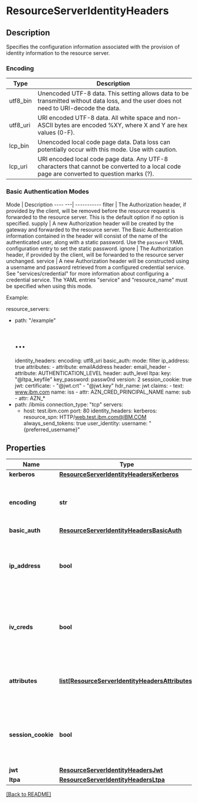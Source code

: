 # ResourceServerIdentityHeaders

## Description

Specifies the configuration information associated with the provision of identity information to the resource server.

### Encoding
Type | Description
---- | -----------
utf8_bin | Unencoded UTF-8 data. This setting allows data to be transmitted without data loss, and the user does not need to URI-decode the data.
utf8_uri | URI encoded UTF-8 data. All white space and non-ASCII bytes are encoded %XY, where X and Y are hex values (0-F).
lcp_bin | Unencoded local code page data. Data loss can potentially occur with this mode. Use with caution.
lcp_uri | URI encoded local code page data. Any UTF-8 characters that cannot be converted to a local code page are converted to question marks (?).

### Basic Authentication Modes
Mode    | Description
---- ---| -----------
filter  | The Authorization header, if provided by the client, will be removed before the resource request is forwarded to the resource server.  This is the default option if no option is specified.
supply  | A new Authorization header will be created by the gateway and forwarded to the resource server.  The Basic Authentication information contained in the header will consist of the name of the authenticated user, along with a static password.  Use the `password` YAML configuration entry to set the static password.
ignore  | The Authorization header, if provided by the client, will be forwarded to the resource server unchanged.
service | A new Authorization header will be constructed using a username and password retrieved from a configured credential service. See "services/credential" for more information about configuring a credential service. The YAML entries "service" and "resource_name" must be specified when using this mode.


Example:

resource_servers:
  - path: "/example"
    # ...
    identity_headers:
      encoding: utf8_uri
      basic_auth:
        mode: filter
      ip_address: true
      attributes:
        - attribute: emailAddress
          header: email_header
        - attribute: AUTHENTICATION_LEVEL
          header: auth_level
      ltpa:
        key: "@ltpa_keyfile"
        key_password: passw0rd
        version: 2
      session_cookie: true
      jwt:
        certificate:
          - "@jwt.crt"
          - "@jwt.key"
        hdr_name: jwt
        claims:
          - text: www.ibm.com
            name: iss
          - attr: AZN_CRED_PRINCIPAL_NAME
            name: sub
          - attr: AZN_*
  - path: /ibmiis
    connection_type: "tcp"
    servers:
      - host: test.ibm.com
        port: 80
    identity_headers:
      kerberos:
        resource_spn: HTTP/web.test.ibm.com@IBM.COM
        always_send_tokens: true
        user_identity:
          username: "{preferred_username}"


## Properties

Name | Type | Description | Notes
------------ | ------------- | ------------- | -------------
**kerberos** | [**ResourceServerIdentityHeadersKerberos**](ResourceServerIdentityHeadersKerberos.md) |  | [optional] 
**encoding** | **str** | The encoding type to use for any identity headers passed to the resource server. See the [Encoding](#encoding) table for a  description of the available options.  | [optional] [default to 'utf8_uri']
**basic\_auth** | [**ResourceServerIdentityHeadersBasicAuth**](ResourceServerIdentityHeadersBasicAuth.md) |  | [optional] 
**ip\_address** | **bool** | A boolean flag indicating whether or not to provide the client IP address as a HTTP header in requests forwarded to the resource server.  The IP address will be added in the &#x60;iv-remote-address&#x60; HTTP header.  | [optional] [default to False]
**iv\_creds** | **bool** | A boolean flag indicating whether or not to provide an ASN.1 encoded version of the credential as a HTTP header in requests forwarded to the resource server.  The credential will be added in the &#x60;iv-creds&#x60; HTTP header.  | [optional] [default to False]
**attributes** | [**list[ResourceServerIdentityHeadersAttributes]**](ResourceServerIdentityHeadersAttributes.md) | Specifies a list of attributes from the authenticated credential which will be inserted into the HTTP requests sent to the resource server.  | [optional] 
**session\_cookie** | **bool** | A boolean flag indicating whether or not to forward the reverse proxy cookie to the resource server. The name of this cookie is configured in the &#x60;server/session/cookie\_name&#x60; entry.  | [optional] [default to False]
**jwt** | [**ResourceServerIdentityHeadersJwt**](ResourceServerIdentityHeadersJwt.md) |  | [optional] 
**ltpa** | [**ResourceServerIdentityHeadersLtpa**](ResourceServerIdentityHeadersLtpa.md) |  | [optional] 

[[Back to README]](../README.md)



